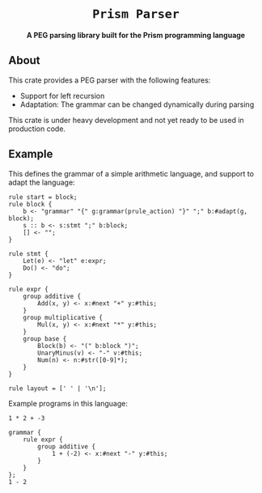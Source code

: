 <div align="center">
  <h1><code>Prism Parser</code></h1>
  <p><strong>A PEG parsing library built for the Prism programming language</strong></p>
</div>

## About

This crate provides a PEG parser with the following features:
* Support for left recursion
* Adaptation: The grammar can be changed dynamically during parsing

This crate is under heavy development and not yet ready to be used in production code.


## Example
This defines the grammar of a simple arithmetic language, and support to adapt the language: 
```
rule start = block;
rule block {
    b <- "grammar" "{" g:grammar(prule_action) "}" ";" b:#adapt(g, block);
    s :: b <- s:stmt ";" b:block;
    [] <- "";
}

rule stmt {
    Let(e) <- "let" e:expr;
    Do() <- "do";
}

rule expr {
    group additive {
        Add(x, y) <- x:#next "+" y:#this;
    }
    group multiplicative {
        Mul(x, y) <- x:#next "*" y:#this;
    }
    group base {
        Block(b) <- "(" b:block ")";
        UnaryMinus(v) <- "-" v:#this;
        Num(n) <- n:#str([0-9]*);
    }
}

rule layout = [' ' | '\n'];
```

Example programs in this language:
```
1 * 2 + -3
```
```
grammar {
    rule expr {
        group additive {
            1 + (-2) <- x:#next "-" y:#this;
        }
    }
};
1 - 2
```